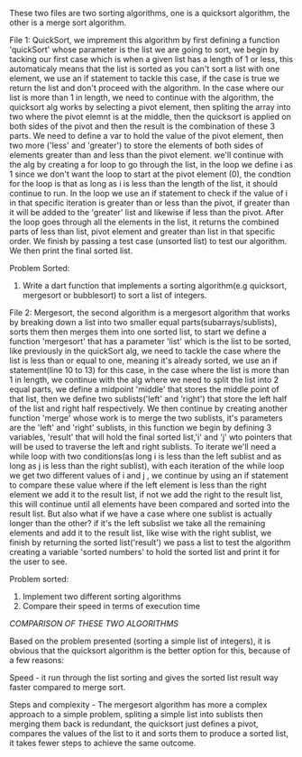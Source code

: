 These two files are two sorting algorithms, one is a quicksort algorithm, the other is a merge sort algorithm.

File 1: QuickSort, we imprement this algorithm by first defining a function 'quickSort' whose parameter is the list we are going to sort, we begin by tacking our first case which is when a given list has a length of 1 or less, this automaticaly means that the list is sorted as you can't sort a list with one element, we use an if statement to tackle this case, if the case is true we return the list and don't proceed with the algorithm. In the case where our list is more than 1 in length, we need to continue with the algorithm, the quicksort alg works by selecting a pivot element, then spliting the array into two where the pivot elemnt is at the middle, then the quicksort is applied on both sides of the pivot and then the result is the combination of these 3 parts. We need to define a var to hold the value of the pivot element, then two more ('less' and 'greater') to store the elements of both sides of elements greater than and less than the pivot element. we'll continue with the alg by creating a for loop to go through the list, in the loop we define i as 1 since we don't want the loop to start at the pivot element (0), the condtion for the loop is that as long as i is less than the length of the list, it should continue to run. In the loop we use an if statement to check if the value of i in that specific iteration is greater than or less than the pivot, if greater than it will be added to the 'greater' list and likewise if less than the pivot. After the loop goes through all the elements in the list, it returns the combined parts of less than list, pivot element and greater than list in that specific order. We finish by passing a test case (unsorted list) to test our algorithm. We then print the final sorted list.

Problem Sorted:
1. Write a dart function that implements a sorting algorithm(e.g quicksort, mergesort or bubblesort) to sort a list of integers.

File 2: Mergesort, the second algorithm is a mergesort algorithm that works by breaking down a list into two smaller equal parts(subarrays/sublists), sorts them then merges them into one sorted list, to start we define a function 'mergesort' that has a parameter 'list' which is the list to be sorted, like previously in the quickSort alg, we need to tackle the case where the list is less than or equal to one, meaning it's already sorted, we use an if statement(line 10 to 13) for this case, in the case where the list is more than 1 in length, we continue with the alg where we need to split the list into 2 equal parts, we define a midpoint 'middle' that stores the middle point of that list, then we define two sublists('left' and 'right') that store the left half of the list and right half respectively. We then continue by creating another function 'merge' whose work is to merge the two sublists, it's parameters are the 'left' and 'right' sublists, in this function we begin by defining 3 variables, 'result' that will hold the final sorted list,'i' and 'j' wto pointers that will be used to traverse the left and right sublists. To iterate we'll need a while loop with two conditions(as long i is less than the left sublist and as long as j is less than the right sublist), with each iteration of the while loop we get two different values of i and j , we continue by using an if statement to compare these value where if the left element is less than the right element we add it to the result list, if not we add the right to the result list, this will continue until all elements have been compared and sorted into the result list. But also what if we have a case where one sublist is actually longer than the other? if it's the left subslist we take all the remaining elements and add it to the result list, like wise with the right sublist, we finish by returning the sorted list('result') we pass a list to test the algorithm creating a variable 'sorted numbers' to hold the sorted list and print it for the user to see.  

Problem sorted:
1. Implement two different sorting algorithms
2. Compare their speed in terms of execution time
 
*COMPARISON OF THESE TWO ALGORITHMS*

Based on the problem presented (sorting a simple list of integers), it is obvious that the quicksort algorithm is the better option for this, because of a few reasons:

Speed - it run through the list sorting and gives the sorted list result way faster compared to merge sort.

Steps and complexity - The mergesort algorithm has more a complex approach to a simple problem, spliting a simple list into sublists then merging them back is redundant, the quicksort just defines a pivot, compares the values of the list to it and sorts them to produce a sorted list, it takes fewer steps to achieve the same outcome.

